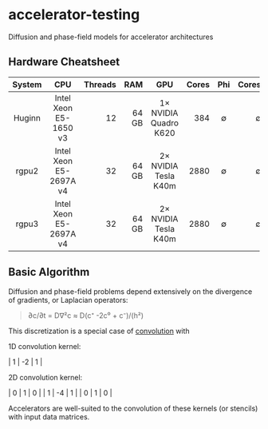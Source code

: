 # accelerator-testing
Diffusion and phase-field models for accelerator architectures

## Hardware Cheatsheet
| System     | CPU                    | Threads | RAM   | GPU                         | Cores | Phi      | Cores    |
| :--------: | :--------------------: | ------: | ----: | :-------------------------: | ----: | :------: | -------: |
| Huginn     | Intel Xeon E5-1650 v3  | 12      | 64 GB | 1&times; NVIDIA Quadro K620 | 384   | &empty;  | &empty;  |
| rgpu2      | Intel Xeon E5-2697A v4 | 32      | 64 GB | 2&times; NVIDIA Tesla K40m  | 2880  | &empty;  | &empty;  |
| rgpu3      | Intel Xeon E5-2697A v4 | 32      | 64 GB | 2&times; NVIDIA Tesla K40m  | 2880  | &empty;  | &empty;  |

## Basic Algorithm
Diffusion and phase-field problems depend extensively on the divergence of gradients, or Laplacian operators:

> &part;c/&part;t = D&nabla;&sup2;c &asymp; D(c&#8314; -2c&#8304; + c&#8315;)/(h&sup2;)

This discretization is a special case of [convolution](https://en.wikipedia.org/wiki/Discrete_Laplace_operator#Image_Processing) with

1D convolution kernel:

>
| 1 | -2 | 1 |

2D convolution kernel:

>
| 0 | 1 | 0 |
| 1 | -4 | 1 |
| 0 | 1  | 0 |

Accelerators are well-suited to the convolution of these kernels (or stencils) with input data matrices.
